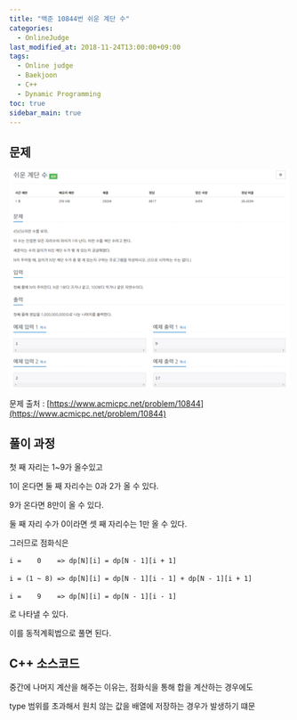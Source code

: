 ```yaml
---
title: "백준 10844번 쉬운 계단 수"
categories: 
  - OnlineJudge
last_modified_at: 2018-11-24T13:00:00+09:00
tags: 
  - Online judge
  - Baekjoon
  - C++
  - Dynamic Programming
toc: true
sidebar_main: true
---
```


## 문제

![10844](https://github.com/lesslate/lesslate.github.io/blob/master/assets/img/OnlineJudge/10844.png?raw=true)

문제 출처 : [https://www.acmicpc.net/problem/10844](https://www.acmicpc.net/problem/10844)


## 풀이 과정

첫 째 자리는 1~9가 올수있고

1이 온다면 둘 째 자리수는 0과 2가 올 수 있다.

9가 온다면 8만이 올 수 있다.

둘 째 자리 수가 0이라면 셋 째 자리수는 1만 올 수 있다.

그러므로 점화식은

```
i =    0    => dp[N][i] = dp[N - 1][i + 1]

i = (1 ~ 8) => dp[N][i] = dp[N - 1][i - 1] + dp[N - 1][i + 1]

i =    9    => dp[N][i] = dp[N - 1][i - 1]
```
로 나타낼 수 있다.

이를 동적계획법으로 풀면 된다.



## C++ 소스코드

<script src="https://gist.github.com/lesslate/57f044f8c9b184360d5b8bf465918eaa.js"></script>

중간에 나머지 계산을 해주는 이유는, 점화식을 통해 합을 계산하는 경우에도

type 범위를 초과해서 원치 않는 값을 배열에 저장하는 경우가 발생하기 떄문